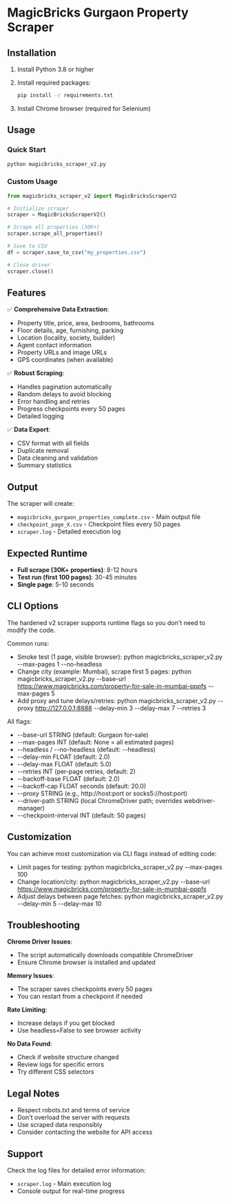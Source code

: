 # MagicBricks Gurgaon Property Scraper

## Installation

1. Install Python 3.8 or higher
2. Install required packages:
   ```bash
   pip install -r requirements.txt
   ```

3. Install Chrome browser (required for Selenium)

## Usage

### Quick Start
```python
python magicbricks_scraper_v2.py
```

### Custom Usage
```python
from magicbricks_scraper_v2 import MagicBricksScraperV2

# Initialize scraper
scraper = MagicBricksScraperV2()

# Scrape all properties (30K+)
scraper.scrape_all_properties()

# Save to CSV
df = scraper.save_to_csv("my_properties.csv")

# Close driver
scraper.close()
```

## Features

✅ **Comprehensive Data Extraction**:
- Property title, price, area, bedrooms, bathrooms
- Floor details, age, furnishing, parking
- Location (locality, society, builder)
- Agent contact information
- Property URLs and image URLs
- GPS coordinates (when available)

✅ **Robust Scraping**:
- Handles pagination automatically
- Random delays to avoid blocking
- Error handling and retries
- Progress checkpoints every 50 pages
- Detailed logging

✅ **Data Export**:
- CSV format with all fields
- Duplicate removal
- Data cleaning and validation
- Summary statistics

## Output

The scraper will create:
- `magicbricks_gurgaon_properties_complete.csv` - Main output file
- `checkpoint_page_X.csv` - Checkpoint files every 50 pages
- `scraper.log` - Detailed execution log

## Expected Runtime

- **Full scrape (30K+ properties)**: 8-12 hours
- **Test run (first 100 pages)**: 30-45 minutes
- **Single page**: 5-10 seconds

## CLI Options

The hardened v2 scraper supports runtime flags so you don't need to modify the code.

Common runs:
- Smoke test (1 page, visible browser):
  python magicbricks_scraper_v2.py --max-pages 1 --no-headless
- Change city (example: Mumbai), scrape first 5 pages:
  python magicbricks_scraper_v2.py --base-url https://www.magicbricks.com/property-for-sale-in-mumbai-pppfs --max-pages 5
- Add proxy and tune delays/retries:
  python magicbricks_scraper_v2.py --proxy http://127.0.0.1:8888 --delay-min 3 --delay-max 7 --retries 3

All flags:
- --base-url STRING (default: Gurgaon for-sale)
- --max-pages INT (default: None = all estimated pages)
- --headless / --no-headless (default: --headless)
- --delay-min FLOAT (default: 2.0)
- --delay-max FLOAT (default: 5.0)
- --retries INT (per-page retries, default: 2)
- --backoff-base FLOAT (default: 2.0)
- --backoff-cap FLOAT seconds (default: 20.0)
- --proxy STRING (e.g., http://host:port or socks5://host:port)
- --driver-path STRING (local ChromeDriver path; overrides webdriver-manager)
- --checkpoint-interval INT (default: 50 pages)

## Customization

You can achieve most customization via CLI flags instead of editing code:

- Limit pages for testing:
  python magicbricks_scraper_v2.py --max-pages 100
- Change location/city:
  python magicbricks_scraper_v2.py --base-url https://www.magicbricks.com/property-for-sale-in-mumbai-pppfs
- Adjust delays between page fetches:
  python magicbricks_scraper_v2.py --delay-min 5 --delay-max 10

## Troubleshooting

**Chrome Driver Issues**:
- The script automatically downloads compatible ChromeDriver
- Ensure Chrome browser is installed and updated

**Memory Issues**:
- The scraper saves checkpoints every 50 pages
- You can restart from a checkpoint if needed

**Rate Limiting**:
- Increase delays if you get blocked
- Use headless=False to see browser activity

**No Data Found**:
- Check if website structure changed
- Review logs for specific errors
- Try different CSS selectors

## Legal Notes

- Respect robots.txt and terms of service
- Don't overload the server with requests
- Use scraped data responsibly
- Consider contacting the website for API access

## Support

Check the log files for detailed error information:
- `scraper.log` - Main execution log
- Console output for real-time progress
